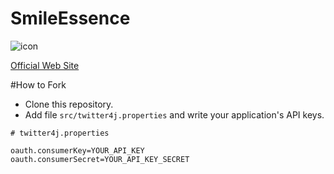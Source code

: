 SmileEssence
============

![icon](https://raw.githubusercontent.com/laco0416/SmileEssence/master/res/drawable-hdpi/icon_application.png)

[Official Web Site](http://smileessence.lacolaco.net)

#How to Fork

+ Clone this repository.
+ Add file `src/twitter4j.properties` and write your application's API keys.

```
# twitter4j.properties

oauth.consumerKey=YOUR_API_KEY
oauth.consumerSecret=YOUR_API_KEY_SECRET
```